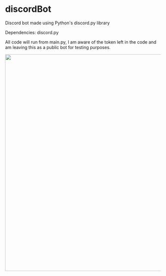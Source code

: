 # discordBot
Discord bot made using Python's discord.py library

Dependencies:
discord.py

All code will run from main.py, I am aware of the token left in the code and am leaving this as a public bot for testing purposes.

<center><img src='https://i.imgur.com/Kz7HYlM.png' width=700 alias='Preview'></center>
